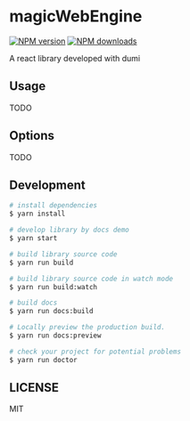 # magicWebEngine

[![NPM version](https://img.shields.io/npm/v/magicWebEngine.svg?style=flat)](https://npmjs.org/package/magicWebEngine)
[![NPM downloads](http://img.shields.io/npm/dm/magicWebEngine.svg?style=flat)](https://npmjs.org/package/magicWebEngine)

A react library developed with dumi

## Usage

TODO

## Options

TODO

## Development

```bash
# install dependencies
$ yarn install

# develop library by docs demo
$ yarn start

# build library source code
$ yarn run build

# build library source code in watch mode
$ yarn run build:watch

# build docs
$ yarn run docs:build

# Locally preview the production build.
$ yarn run docs:preview

# check your project for potential problems
$ yarn run doctor
```

## LICENSE

MIT
